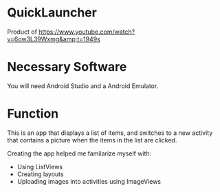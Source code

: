 # QuickLauncher
Product of https://www.youtube.com/watch?v=6ow3L39Wxmg&amp;t=1949s
# Necessary Software
You will need Android Studio and a Android Emulator.

# Function
This is an app that displays a list of items, and switches to a new activity that contains a picture when the items in the list are clicked.

Creating the app helped me familarize myself with:
- Using ListViews
- Creating layouts
- Uploading images into activities using ImageViews
